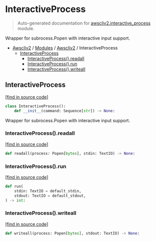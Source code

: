 # InteractiveProcess

> Auto-generated documentation for [awscliv2.interactive_process](https://github.com/vemel/awscliv2/blob/main/awscliv2/interactive_process.py) module.

Wrapper for subrocess.Popen with interactive input support.

- [Awscliv2](../README.md#aws-cli-v2-for-python-) / [Modules](../MODULES.md#awscliv2-modules) / [Awscliv2](index.md#awscliv2) / InteractiveProcess
    - [InteractiveProcess](#interactiveprocess)
        - [InteractiveProcess().readall](#interactiveprocessreadall)
        - [InteractiveProcess().run](#interactiveprocessrun)
        - [InteractiveProcess().writeall](#interactiveprocesswriteall)

## InteractiveProcess

[[find in source code]](https://github.com/vemel/awscliv2/blob/main/awscliv2/interactive_process.py#L14)

```python
class InteractiveProcess():
    def __init__(command: Sequence[str]) -> None:
```

Wrapper for subrocess.Popen with interactive input support.

### InteractiveProcess().readall

[[find in source code]](https://github.com/vemel/awscliv2/blob/main/awscliv2/interactive_process.py#L36)

```python
def readall(process: Popen[bytes], stdin: TextIO) -> None:
```

### InteractiveProcess().run

[[find in source code]](https://github.com/vemel/awscliv2/blob/main/awscliv2/interactive_process.py#L52)

```python
def run(
    stdin: TextIO = default_stdin,
    stdout: TextIO = default_stdout,
) -> int:
```

### InteractiveProcess().writeall

[[find in source code]](https://github.com/vemel/awscliv2/blob/main/awscliv2/interactive_process.py#L27)

```python
def writeall(process: Popen[bytes], stdout: TextIO) -> None:
```
